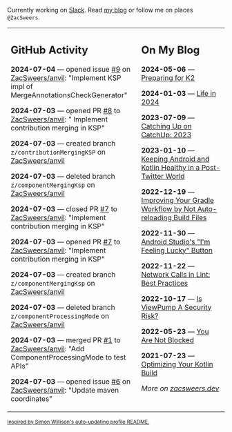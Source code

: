 Currently working on [Slack](https://slack.com/). Read [my blog](https://zacsweers.dev/) or follow me on places `@ZacSweers`.

<table><tr><td valign="top" width="60%">

## GitHub Activity
<!-- githubActivity starts -->
**2024-07-04** — opened issue [#9](https://github.com/ZacSweers/anvil/issues/9) on [ZacSweers/anvil](https://github.com/ZacSweers/anvil): "Implement KSP impl of MergeAnnotationsCheckGenerator"

**2024-07-03** — opened PR [#8](https://github.com/ZacSweers/anvil/pull/8) to [ZacSweers/anvil](https://github.com/ZacSweers/anvil): " Implement contribution merging in KSP"

**2024-07-03** — created branch `z/contributionMergingKSP` on [ZacSweers/anvil](https://github.com/ZacSweers/anvil)

**2024-07-03** — deleted branch `z/componentMergingKsp` on [ZacSweers/anvil](https://github.com/ZacSweers/anvil)

**2024-07-03** — closed PR [#7](https://github.com/ZacSweers/anvil/pull/7) to [ZacSweers/anvil](https://github.com/ZacSweers/anvil): "Implement contribution merging in KSP"

**2024-07-03** — opened PR [#7](https://github.com/ZacSweers/anvil/pull/7) to [ZacSweers/anvil](https://github.com/ZacSweers/anvil): "Implement contribution merging in KSP"

**2024-07-03** — created branch `z/componentMergingKsp` on [ZacSweers/anvil](https://github.com/ZacSweers/anvil)

**2024-07-03** — deleted branch `z/componentProcessingMode` on [ZacSweers/anvil](https://github.com/ZacSweers/anvil)

**2024-07-03** — merged PR [#1](https://github.com/ZacSweers/anvil/pull/1) to [ZacSweers/anvil](https://github.com/ZacSweers/anvil): "Add ComponentProcessingMode to test APIs"

**2024-07-03** — opened issue [#6](https://github.com/ZacSweers/anvil/issues/6) on [ZacSweers/anvil](https://github.com/ZacSweers/anvil): "Update maven coordinates"
<!-- githubActivity ends -->
</td><td valign="top" width="40%">

## On My Blog
<!-- blog starts -->
**2024-05-06** — [Preparing for K2](https://www.zacsweers.dev/preparing-for-k2/)

**2024-01-03** — [Life in 2024](https://www.zacsweers.dev/life-in-2024/)

**2023-07-09** — [Catching Up on CatchUp: 2023](https://www.zacsweers.dev/catching-up-on-catchup-2023/)

**2023-01-10** — [Keeping Android and Kotlin Healthy in a Post-Twitter World](https://www.zacsweers.dev/keeping-android-healthy/)

**2022-12-19** — [Improving Your Gradle Workflow by Not Auto-reloading Build Files](https://www.zacsweers.dev/improving-your-workflow-by-not-auto-reloading-build-files/)

**2022-11-30** — [Android Studio's "I'm Feeling Lucky" Button](https://www.zacsweers.dev/android-studios-im-feeling-lucky-button/)

**2022-11-22** — [Network Calls in Lint: Best Practices](https://www.zacsweers.dev/network-calls-in-lint-best-practices/)

**2022-10-17** — [Is ViewPump A Security Risk?](https://www.zacsweers.dev/is-viewpump-a-security-risk/)

**2022-05-23** — [You Are Not Blocked](https://www.zacsweers.dev/you-are-not-blocked/)

**2021-07-23** — [Optimizing Your Kotlin Build](https://www.zacsweers.dev/optimizing-your-kotlin-build/)
<!-- blog ends -->
_More on [zacsweers.dev](https://zacsweers.dev/)_
</td></tr></table>

<sub><a href="https://simonwillison.net/2020/Jul/10/self-updating-profile-readme/">Inspired by Simon Willison's auto-updating profile README.</a></sub>